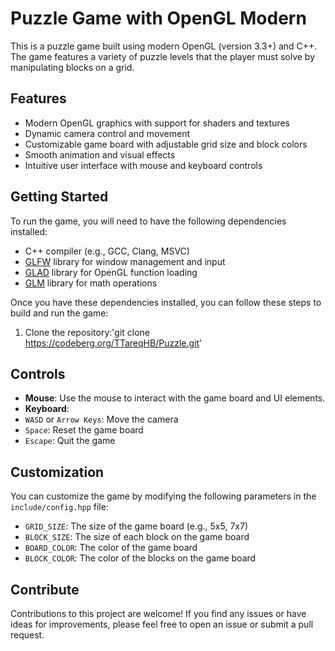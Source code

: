 # Puzzle Game with OpenGL Modern

This is a puzzle game built using modern OpenGL (version 3.3+) and C++. The game features a variety of puzzle levels that the player must solve by manipulating blocks on a grid.

## Features

- Modern OpenGL graphics with support for shaders and textures
- Dynamic camera control and movement
- Customizable game board with adjustable grid size and block colors
- Smooth animation and visual effects
- Intuitive user interface with mouse and keyboard controls

## Getting Started

To run the game, you will need to have the following dependencies installed:

- C++ compiler (e.g., GCC, Clang, MSVC)
- [GLFW](https://www.glfw.org/) library for window management and input
- [GLAD](https://glad.dav1d.de/) library for OpenGL function loading
- [GLM](https://glm.g-truc.net/0.9.9/index.html) library for math operations

Once you have these dependencies installed, you can follow these steps to build and run the game:

1. Clone the repository:'git clone https://codeberg.org/TTareqHB/Puzzle.git'
## Controls

- **Mouse**: Use the mouse to interact with the game board and UI elements.
- **Keyboard**:
- `WASD` or `Arrow Keys`: Move the camera
- `Space`: Reset the game board
- `Escape`: Quit the game

## Customization

You can customize the game by modifying the following parameters in the `include/config.hpp` file:

- `GRID_SIZE`: The size of the game board (e.g., 5x5, 7x7)
- `BLOCK_SIZE`: The size of each block on the game board
- `BOARD_COLOR`: The color of the game board
- `BLOCK_COLOR`: The color of the blocks on the game board

## Contribute

Contributions to this project are welcome! If you find any issues or have ideas for improvements, please feel free to open an issue or submit a pull request.
